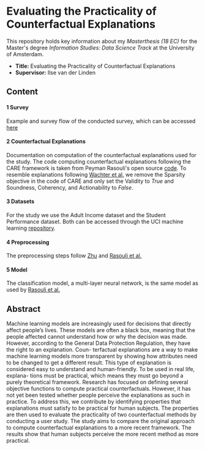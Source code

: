# Evaluating the Practicality of Counterfactual Explanations

This repository holds key information about my *Masterthesis (18 EC)* for the Master's degree *Information Studies: Data Science Track* at the University of Amsterdam. 
* **Title:** Evaluating the Practicality of Counterfactual Explanations
* **Supervisor:** Ilse van der Linden

## Content 
#### 1 Survey
Example and survey flow of the conducted survey, which can be accessed [here](https://uva.fra1.qualtrics.com/jfe/form/SV_8ccTefLDEIFxF8a) 

#### 2 Counterfactual Explanations
Documentation on computation of the counterfactual explanations used for the study. The code computing counterfactual explanations following the CARE framework is taken from Peyman Rasouli's open source [code](https://github.com/peymanrasouli/CARE). To resemble explanations following [Wachter et al.](https://jolt.law.harvard.edu/assets/articlePDFs/v31/Counterfactual-Explanations-without-Opening-the-Black-Box-Sandra-Wachter-et-al.pdf) we remove the Sparsity objective in the code of CARE and only set the Validity to _True_ and Soundness, Coherency, and Actionability to _False_.

#### 3 Datasets
For the study we use the Adult Income dataset and the Student Performance dataset. Both can be accessed through the UCI machine learning [repository](http://archive.ics.uci.edu/ml).

#### 4 Preprocessing
The preprocessing steps follow [Zhu](https://rstudio-pubs-static.s3.amazonaws.com/235617_51e06fa6c43b47d1b6daca2523b2f9e4.html) and [Rasouli et al.](https://arxiv.org/abs/2108.08197) 

#### 5 Model
The classification model, a multi-layer neural network, is the same model as used by [Rasouli et al.](https://arxiv.org/abs/2108.08197) 


## Abstract 
Machine learning models are increasingly used for decisions that directly affect people’s lives. These models are often a black box, meaning that the people affected cannot understand how or why the decision was made. However, according to the General Data Protection Regulation, they have the right to an explanation. Coun- terfactual explanations are a way to make machine learning models more transparent by showing how attributes need to be changed to get a different result. This type of explanation is considered easy to understand and human-friendly. To be used in real life, explana- tions must be practical, which means they must go beyond a purely theoretical framework. Research has focused on defining several objective functions to compute practical counterfactuals. However, it has not yet been tested whether people perceive the explanations as such in practice. To address this, we contribute by identifying properties that explanations must satisfy to be practical for human subjects. The properties are then used to evaluate the practicality of two counterfactual methods by conducting a user study. The study aims to compare the original approach to compute counterfactual explanations to a more recent framework. The results show that human subjects perceive the more recent method as more practical.
